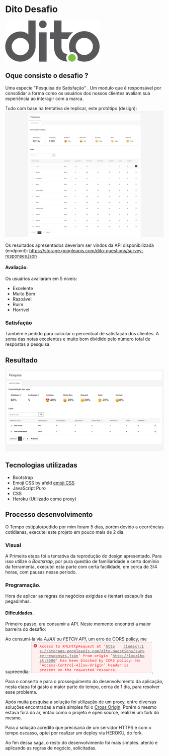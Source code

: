 # Dito Desafio

![Logo Dito](./img/dito_marca.png)

## Oque consiste o desafio ?

Uma especie "Pesquisa de Satisfação" . Um modulo que é responsável por consolidar a forma como os usuários
dos nossos clientes avaliam sua experiência ao interagir com a marca.

Tudo com base na tentativa de replicar, este protótipo (design):
![protótipo](./img/Protótipo.png)

Os resultados apresentados deveriam ser vindos da API disponibilizada (endpoint): https://storage.googleapis.com/dito-questions/survey-responses.json


#### Avaliação:
Os usuários avaliaram em 5 níveis:
- Excelente
- Muito Bom
- Razoável
- Ruim
- Horrível

### Satisfação

Também é pedido para calcular o percentual de satisfação dos clientes. A soma das notas excelentes e muito bom dividido pelo número total de respostas a pesquisa.

## Resultado 

![Resultado Final](./img/Final.png)

## Tecnologias utilizadas

- Bootstrap
- Emoji CSS by afeld [emoji CSS](https://afeld.github.io/emoji-css/)
- JavaScript Puro
- CSS
- Heroku (Utilizado como proxy)

## Processo desenvolvimento

O Tempo estipulo/pedido por mim foram 5 dias, porém devido a ocorrências cotidianas, executei este projeto em pouco mais de 2 dia.

### Visual

A Primeira etapa foi a tentativa da reprodução do design apresentado. Para isso utilize o *Bootsrrap*, por pura questão de familiaridade e certo domínio da ferramenta, executei esta parte com certa facilidade, em cerca de 3/4 horas, com pausas nesse período.

### Programação.

Hora de aplicar as regras de negócios exigidas e (tentar) escapulir  das pegadinhas.

#### Dificuldades.

Primeiro passo, era consumir a API. Neste momento encontrei a maior barreira do desafio: 

Ao consumi-la via *AJAX* ou *FETCH API*, um erro de CORS policy, me supreendia:
![Resultado Final](./img/ERRO.png).

Para o conserto e para o prosseguimento do desenvolvimento da aplicação, nesta etapa foi gasto a maior parte do tempo, cerca de 1 dia, para resolver esse problema.

Após muita pesquisa a solução foi utilização de um proxy, entre diversas soluções encontradas a mais simples foi o [Cross Origin](crossorigin.me). Porém o mesmo estava fora do ar, então como o projeto é open source, realizei um fork do mesmo.

Para a solução acredito que precisaria de um servidor HTTPS e com o tempo escasso, optei por realizar um deploy via HEROKU, do fork.

Ao fim dessa saga, o resto do desenvolvimento foi mais simples. atento e aplicando as regras de negócio, solicitadas.
